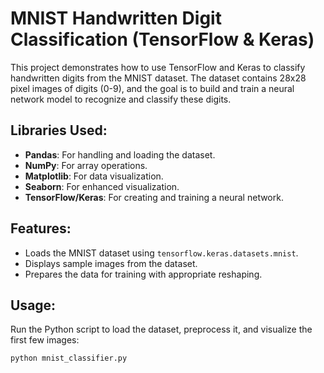 # MNIST Handwritten Digit Classification (TensorFlow & Keras)

This project demonstrates how to use TensorFlow and Keras to classify handwritten digits from the MNIST dataset. The dataset contains 28x28 pixel images of digits (0-9), and the goal is to build and train a neural network model to recognize and classify these digits.

## Libraries Used:
- **Pandas**: For handling and loading the dataset.
- **NumPy**: For array operations.
- **Matplotlib**: For data visualization.
- **Seaborn**: For enhanced visualization.
- **TensorFlow/Keras**: For creating and training a neural network.

## Features:
- Loads the MNIST dataset using `tensorflow.keras.datasets.mnist`.
- Displays sample images from the dataset.
- Prepares the data for training with appropriate reshaping.

## Usage:
Run the Python script to load the dataset, preprocess it, and visualize the first few images:
```bash
python mnist_classifier.py
```
